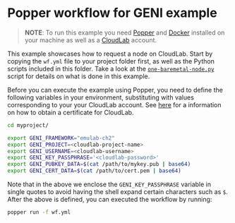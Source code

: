 # Popper workflow for GENI example

> **NOTE**: To run this example you need [Popper][pp] and 
> [Docker][docker] installed on your machine as well as a 
> [CloudLab][cl] account.

This example showcases how to request a node on CloudLab. Start by 
copying the `wf.yml` file to your project folder first, as well as the 
Python scripts included in this folder. Take a look at the 
[`one-baremetal-node.py`](./one-baremetal-node.py) script for details 
on what is done in this example.

Before you can execute the example using Popper, you need to define 
the following variables in your environment, substituting with values 
corresponding to your your CloudLab account. See [here][cl-creds] for 
a information on how to obtain a certificate for CloudLab.

```bash
cd myproject/

export GENI_FRAMEWORK="emulab-ch2"
export GENI_PROJECT=<cloudlab-project-name>
export GENI_USERNAME=<cloudlab-username>
export GENI_KEY_PASSPHRASE='<cloudlab-password>'
export GENI_PUBKEY_DATA=$(cat /path/to/mykey.pub | base64)
export GENI_CERT_DATA=$(cat /path/to/cert.pem | base64)
```

Note that in the above we enclose the `GENI_KEY_PASSPHRASE` variable 
in single quotes to avoid having the shell expand certain characters 
such as `$`. After the above is defined, you can executed the workflow 
by running:

```bash
popper run -f wf.yml
```

[pp]: https://github.com/systemslab/popper
[docker]: https://docs.docker.com/get-docker/
[cl]: https://cloudlab.us
[cl-creds]: https://geni-lib.rtfd.io/en/latest/intro/creds/cloudlab.html
